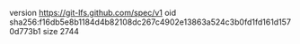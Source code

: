 version https://git-lfs.github.com/spec/v1
oid sha256:f16db5e8b1184d4b82108dc267c4902e13863a524c3b0fd1fd161d1570d773b1
size 2744
